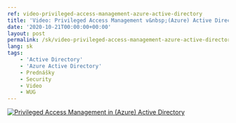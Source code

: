 ```yaml
---
ref: video-privileged-access-management-azure-active-directory
title: 'Video: Privileged Access Management v&nbsp;(Azure) Active Directory'
date: '2020-10-21T00:00:00+00:00'
layout: post
permalink: /sk/video-privileged-access-management-azure-active-directory/
lang: sk
tags:
    - 'Active Directory'
    - 'Azure Active Directory'
    - Prednášky
    - Security
    - Video
    - WUG
---
```


[![Privileged Access Management in (Azure) Active Directory](https://wug.cz/online/akce/GetFile.ashx?PhotoID=3242&ThumbnailSizeName=detail)](https://wug.cz/zaznamy/651-WUG-Days-2020-Privileged-Access-Management-in-Azure-Active-Directory)
